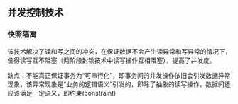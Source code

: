 ## 并发控制技术

### 快照隔离

该技术解决了读和写之间的冲突，在保证数据不会产生读异常和写异常的情况下，使得读写互不阻塞（两阶段封锁技术中读写操作互相阻塞），提高了并发度。

缺点：不能真正保证事务为“可串行化”，即事务间的并发操作依旧会引发数据异常现象，该异常现象是“业务的逻辑语义”引发的，即除了抽象的读写操作，数据间还应该满足一定语义，即约束(constraint)



